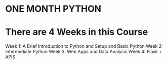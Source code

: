 # ONE MONTH PYTHON
# There are 4 Weeks in this Course
Week 1: A Brief Introduction to Python and Setup and Basic Python
Week 2: Intermediate Python
Week 3: Web Apps and Data Analysis
Week 4: Flask + APIS
